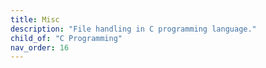 ```yaml
---
title: Misc
description: "File handling in C programming language."
child_of: "C Programming"
nav_order: 16
---
```



